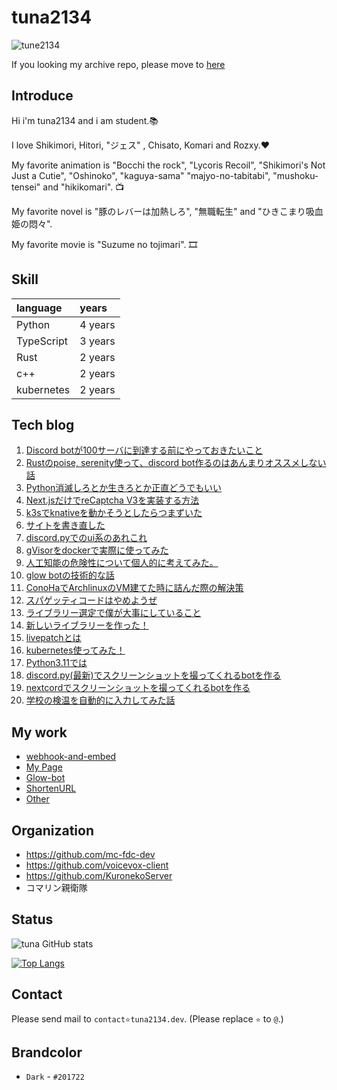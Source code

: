 # tuna2134
![tune2134](https://komarev.com/ghpvc/?username=tuna2134)

If you looking my archive repo, please move to [here](https://github.com/tuna2134-archive)

## Introduce
Hi i'm tuna2134 and i am student.📚

I love Shikimori, Hitori, "ジェス" , Chisato, Komari and Rozxy.❤️

My favorite animation is "Bocchi the rock", "Lycoris Recoil", "Shikimori's Not Just a Cutie", "Oshinoko", "kaguya-sama" "majyo-no-tabitabi", "mushoku-tensei" and "hikikomari". 📺

My favorite novel is "豚のレバーは加熱しろ", "無職転生" and "ひきこまり吸血姫の悶々".

My favorite movie is "Suzume no tojimari". 🎞️

## Skill
| language   | years   |
| :--------- | :------ |
| Python     | 4 years |
| TypeScript | 3 years |
| Rust       | 2 years |
| c++        | 2 years |
| kubernetes | 2 years |

## Tech blog

1. [Discord botが100サーバに到達する前にやっておきたいこと](https://zenn.dev/dms_sub/articles/96ba951519e948)
2. [Rustのpoise, serenity使って、discord bot作るのはあんまりオススメしない話](https://zenn.dev/dms_sub/articles/7f2bb4bbddd388)
3. [Python消滅しろとか生きろとか正直どうでもいい](https://zenn.dev/dms_sub/articles/649f65229debc1)
4. [Next.jsだけでreCaptcha V3を実装する方法](https://zenn.dev/neody/articles/b19e8906c67ef4)
5. [k3sでknativeを動かそうとしたらつまずいた](https://zenn.dev/dms_sub/articles/3d6635addc4699)
6. [サイトを書き直した](https://zenn.dev/dms_sub/articles/803a78735a5e3a)
7. [discord.pyでのui系のあれこれ](https://zenn.dev/dpy/articles/92077ea1d244e8)
8. [gVisorをdockerで実際に使ってみた](https://zenn.dev/dms_sub/articles/e4aa423a552078)
9. [人工知能の危険性について個人的に考えてみた。](https://zenn.dev/dms_sub/articles/0ae9d9820a4c68)
10. [glow botの技術的な話](https://zenn.dev/neody/articles/05f22578b8d71d)
11. [ConoHaでArchlinuxのVM建てた時に詰んだ際の解決策](https://zenn.dev/dms_sub/articles/3c5c8ed99a871f)
12. [スパゲッティコードはやめようぜ](https://zenn.dev/dms_sub/articles/c8835ddb5fe279)
13. [ライブラリー選定で僕が大事にしていること](https://zenn.dev/dms_sub/articles/39isji929iwj92jd)
14. [新しいライブラリーを作った！](https://zenn.dev/dms_sub/articles/6aedc87dc258e8)
15. [livepatchとは](https://zenn.dev/dms_sub/articles/ubuntu-kernel-livepatch)
16. [kubernetes使ってみた！](https://zenn.dev/dms_sub/articles/92kaksma928192)
17. [Python3.11では](https://zenn.dev/dms_sub/articles/bfcd69f367bf72)
18. [discord.py(最新)でスクリーンショットを撮ってくれるbotを作る](https://zenn.dev/dms_sub/articles/9jwosiw28392)
19. [nextcordでスクリーンショットを撮ってくれるbotを作る](https://zenn.dev/dms_sub/articles/7a403112053fed)
20. [学校の検温を自動的に入力してみた話](https://zenn.dev/dms_sub/articles/4289326b42dbe5)

## My work
- [webhook-and-embed](https://tuna2134.dev/webhook-and-embed/)
- [My Page](https://tuna2134.jp/)
- [Glow-bot](https://glow-bot.com)
- [ShortenURL](https://shor.f5.si/e83249)
- [Other](https://works.tuna2134.jp/code)

## Organization
- https://github.com/mc-fdc-dev
- https://github.com/voicevox-client
- https://github.com/KuronekoServer
- コマリン親衛隊

## Status
![tuna GitHub stats](https://github-readme-stats.vercel.app/api?username=tuna2134&show_icons=true&theme=radical)

[![Top Langs](https://github-readme-stats.vercel.app/api/top-langs/?username=tuna2134&layout=compact)](https://github.com/anuraghazra/github-readme-stats)

## Contact
Please send mail to `contact⭐️tuna2134.dev`. (Please replace `⭐️` to `@`.)

## Brandcolor
- `Dark` - `#201722`